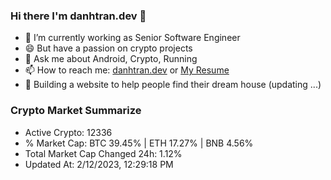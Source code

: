 ### Hi there I'm danhtran.dev 👋

- 🔭 I’m currently working as Senior Software Engineer
- 😄 But have a passion on crypto projects
- 💬 Ask me about Android, Crypto, Running 
- 📫 How to reach me: <a href="https://danhtran.dev" target="_blank">danhtran.dev</a> or <a href="Dan-Resume.pdf" target="_blank">My Resume</a>
- 🌱 Building a website to help people find their dream house (updating ...)

### Crypto Market Summarize
- Active Crypto: 12336
- % Market Cap: BTC 39.45% | ETH 17.27% | BNB 4.56%
- Total Market Cap Changed 24h: 1.12%
- Updated At: 2/12/2023, 12:29:18 PM
